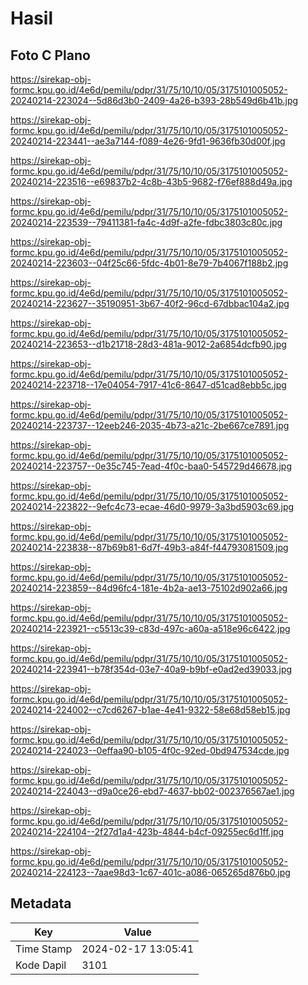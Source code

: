 # Hasil

## Foto C Plano

https://sirekap-obj-formc.kpu.go.id/4e6d/pemilu/pdpr/31/75/10/10/05/3175101005052-20240214-223024--5d86d3b0-2409-4a26-b393-28b549d6b41b.jpg

https://sirekap-obj-formc.kpu.go.id/4e6d/pemilu/pdpr/31/75/10/10/05/3175101005052-20240214-223441--ae3a7144-f089-4e26-9fd1-9636fb30d00f.jpg

https://sirekap-obj-formc.kpu.go.id/4e6d/pemilu/pdpr/31/75/10/10/05/3175101005052-20240214-223516--e69837b2-4c8b-43b5-9682-f76ef888d49a.jpg

https://sirekap-obj-formc.kpu.go.id/4e6d/pemilu/pdpr/31/75/10/10/05/3175101005052-20240214-223539--79411381-fa4c-4d9f-a2fe-fdbc3803c80c.jpg

https://sirekap-obj-formc.kpu.go.id/4e6d/pemilu/pdpr/31/75/10/10/05/3175101005052-20240214-223603--04f25c66-5fdc-4b01-8e79-7b4067f188b2.jpg

https://sirekap-obj-formc.kpu.go.id/4e6d/pemilu/pdpr/31/75/10/10/05/3175101005052-20240214-223627--35190951-3b67-40f2-96cd-67dbbac104a2.jpg

https://sirekap-obj-formc.kpu.go.id/4e6d/pemilu/pdpr/31/75/10/10/05/3175101005052-20240214-223653--d1b21718-28d3-481a-9012-2a6854dcfb90.jpg

https://sirekap-obj-formc.kpu.go.id/4e6d/pemilu/pdpr/31/75/10/10/05/3175101005052-20240214-223718--17e04054-7917-41c6-8647-d51cad8ebb5c.jpg

https://sirekap-obj-formc.kpu.go.id/4e6d/pemilu/pdpr/31/75/10/10/05/3175101005052-20240214-223737--12eeb246-2035-4b73-a21c-2be667ce7891.jpg

https://sirekap-obj-formc.kpu.go.id/4e6d/pemilu/pdpr/31/75/10/10/05/3175101005052-20240214-223757--0e35c745-7ead-4f0c-baa0-545729d46678.jpg

https://sirekap-obj-formc.kpu.go.id/4e6d/pemilu/pdpr/31/75/10/10/05/3175101005052-20240214-223822--9efc4c73-ecae-46d0-9979-3a3bd5903c69.jpg

https://sirekap-obj-formc.kpu.go.id/4e6d/pemilu/pdpr/31/75/10/10/05/3175101005052-20240214-223838--87b69b81-6d7f-49b3-a84f-f44793081509.jpg

https://sirekap-obj-formc.kpu.go.id/4e6d/pemilu/pdpr/31/75/10/10/05/3175101005052-20240214-223859--84d96fc4-181e-4b2a-ae13-75102d902a66.jpg

https://sirekap-obj-formc.kpu.go.id/4e6d/pemilu/pdpr/31/75/10/10/05/3175101005052-20240214-223921--c5513c39-c83d-497c-a60a-a518e96c6422.jpg

https://sirekap-obj-formc.kpu.go.id/4e6d/pemilu/pdpr/31/75/10/10/05/3175101005052-20240214-223941--b78f354d-03e7-40a9-b9bf-e0ad2ed39033.jpg

https://sirekap-obj-formc.kpu.go.id/4e6d/pemilu/pdpr/31/75/10/10/05/3175101005052-20240214-224002--c7cd6267-b1ae-4e41-9322-58e68d58eb15.jpg

https://sirekap-obj-formc.kpu.go.id/4e6d/pemilu/pdpr/31/75/10/10/05/3175101005052-20240214-224023--0effaa90-b105-4f0c-92ed-0bd947534cde.jpg

https://sirekap-obj-formc.kpu.go.id/4e6d/pemilu/pdpr/31/75/10/10/05/3175101005052-20240214-224043--d9a0ce26-ebd7-4637-bb02-002376567ae1.jpg

https://sirekap-obj-formc.kpu.go.id/4e6d/pemilu/pdpr/31/75/10/10/05/3175101005052-20240214-224104--2f27d1a4-423b-4844-b4cf-09255ec6d1ff.jpg

https://sirekap-obj-formc.kpu.go.id/4e6d/pemilu/pdpr/31/75/10/10/05/3175101005052-20240214-224123--7aae98d3-1c67-401c-a086-065265d876b0.jpg


## Metadata

| Key        | Value               |
| ---------- | ------------------- |
| Time Stamp | 2024-02-17 13:05:41 |
| Kode Dapil | 3101                |



